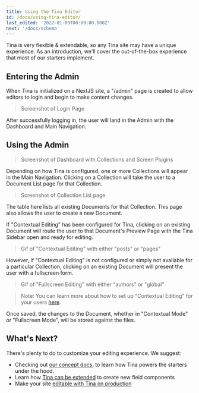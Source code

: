 ```yaml
---
title: Using the Tina Editor
id: /docs/using-tina-editor/
last_edited: '2022-01-09T00:00:00.000Z'
next: '/docs/schema'
---
```


Tina is very flexible & extendable, so any Tina site may have a unique experience. As an introduction, we'll cover the out-of-the-box experience that most of our starters implement.

## Entering the Admin

When Tina is initialized on a NextJS site, a "/admin" page is created to allow editors to login and begin to make content changes.

> Screenshot of Login Page

After successfully logging in, the user will land in the Admin with the Dashboard and Main Navigation.

## Using the Admin

> Screenshot of Dashboard with Collections and Screen Plugins

Depending on how Tina is configured, one or more Collections will appear in the Main Navigation. Clicking on a Collection will take the user to a Document List page for that Collection.

> Screenshot of Collection List page

The table here lists all existing Documents for that Collection. This page also allows the user to create a new Document.

If "Contextual Editing" has been configured for Tina, clicking on an existing Document will route the user to that Document's Preview Page with the Tina Sidebar open and ready for editing.

> Gif of "Contextual Editing" with either "posts" or "pages"

However, if "Contextual Editing" is not configured or simply not available for a particular Collection, clicking on an existing Document will present the user with a fullscreen form.

> Gif of "Fullscreen Editing" with either "authors" or "global"

> Note: You can learn more about how to set up "Contextual Editing" for your users [here](/docs/tinacms-context).

Once saved, the changes to the Document, whether in "Contextual Mode" or "Fullscreen Mode", will be stored against the files.

## What's Next?

There's plenty to do to customize your editing experience. We suggest:

- Checking out [our concept docs](/docs/schema/), to learn how Tina powers the starters under the hood.
- Learn how [Tina can be extended](/docs/advanced/extending-tina/) to create new field components
- Make your site [editable with Tina on production](/docs/tina-cloud/)
